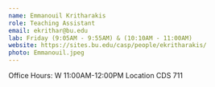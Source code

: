 ```yaml
---
name: Emmanouil Kritharakis
role: Teaching Assistant 
email: ekrithar@bu.edu
lab: Friday (9:05AM - 9:55AM) & (10:10AM - 11:00AM)
website: https://sites.bu.edu/casp/people/ekritharakis/
photo: Emmanouil.jpeg
---
```


Office Hours: W 11:00AM-12:00PM Location CDS 711
